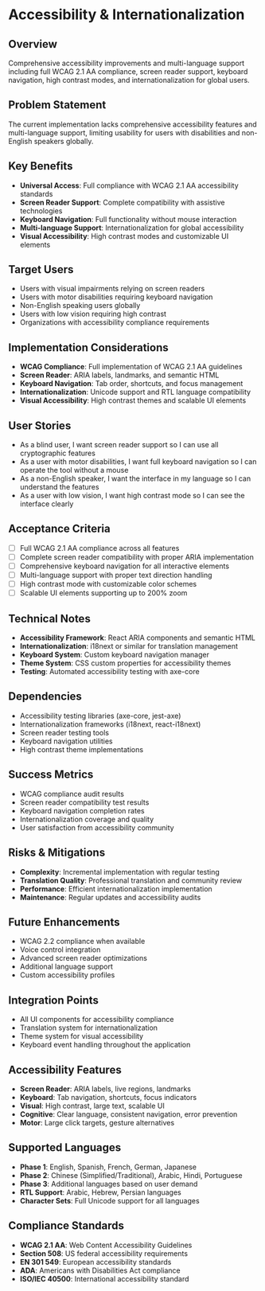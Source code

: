 # Accessibility & Internationalization

## Overview
Comprehensive accessibility improvements and multi-language support including full WCAG 2.1 AA compliance, screen reader support, keyboard navigation, high contrast modes, and internationalization for global users.

## Problem Statement
The current implementation lacks comprehensive accessibility features and multi-language support, limiting usability for users with disabilities and non-English speakers globally.

## Key Benefits
- **Universal Access**: Full compliance with WCAG 2.1 AA accessibility standards
- **Screen Reader Support**: Complete compatibility with assistive technologies
- **Keyboard Navigation**: Full functionality without mouse interaction
- **Multi-language Support**: Internationalization for global accessibility
- **Visual Accessibility**: High contrast modes and customizable UI elements

## Target Users
- Users with visual impairments relying on screen readers
- Users with motor disabilities requiring keyboard navigation
- Non-English speaking users globally
- Users with low vision requiring high contrast
- Organizations with accessibility compliance requirements

## Implementation Considerations
- **WCAG Compliance**: Full implementation of WCAG 2.1 AA guidelines
- **Screen Reader**: ARIA labels, landmarks, and semantic HTML
- **Keyboard Navigation**: Tab order, shortcuts, and focus management
- **Internationalization**: Unicode support and RTL language compatibility
- **Visual Accessibility**: High contrast themes and scalable UI elements

## User Stories
- As a blind user, I want screen reader support so I can use all cryptographic features
- As a user with motor disabilities, I want full keyboard navigation so I can operate the tool without a mouse
- As a non-English speaker, I want the interface in my language so I can understand the features
- As a user with low vision, I want high contrast mode so I can see the interface clearly

## Acceptance Criteria
- [ ] Full WCAG 2.1 AA compliance across all features
- [ ] Complete screen reader compatibility with proper ARIA implementation
- [ ] Comprehensive keyboard navigation for all interactive elements
- [ ] Multi-language support with proper text direction handling
- [ ] High contrast mode with customizable color schemes
- [ ] Scalable UI elements supporting up to 200% zoom

## Technical Notes
- **Accessibility Framework**: React ARIA components and semantic HTML
- **Internationalization**: i18next or similar for translation management
- **Keyboard System**: Custom keyboard navigation manager
- **Theme System**: CSS custom properties for accessibility themes
- **Testing**: Automated accessibility testing with axe-core

## Dependencies
- Accessibility testing libraries (axe-core, jest-axe)
- Internationalization frameworks (i18next, react-i18next)
- Screen reader testing tools
- Keyboard navigation utilities
- High contrast theme implementations

## Success Metrics
- WCAG compliance audit results
- Screen reader compatibility test results
- Keyboard navigation completion rates
- Internationalization coverage and quality
- User satisfaction from accessibility community

## Risks & Mitigations
- **Complexity**: Incremental implementation with regular testing
- **Translation Quality**: Professional translation and community review
- **Performance**: Efficient internationalization implementation
- **Maintenance**: Regular updates and accessibility audits

## Future Enhancements
- WCAG 2.2 compliance when available
- Voice control integration
- Advanced screen reader optimizations
- Additional language support
- Custom accessibility profiles

## Integration Points
- All UI components for accessibility compliance
- Translation system for internationalization
- Theme system for visual accessibility
- Keyboard event handling throughout the application

## Accessibility Features
- **Screen Reader**: ARIA labels, live regions, landmarks
- **Keyboard**: Tab navigation, shortcuts, focus indicators
- **Visual**: High contrast, large text, scalable UI
- **Cognitive**: Clear language, consistent navigation, error prevention
- **Motor**: Large click targets, gesture alternatives

## Supported Languages
- **Phase 1**: English, Spanish, French, German, Japanese
- **Phase 2**: Chinese (Simplified/Traditional), Arabic, Hindi, Portuguese
- **Phase 3**: Additional languages based on user demand
- **RTL Support**: Arabic, Hebrew, Persian languages
- **Character Sets**: Full Unicode support for all languages

## Compliance Standards
- **WCAG 2.1 AA**: Web Content Accessibility Guidelines
- **Section 508**: US federal accessibility requirements
- **EN 301 549**: European accessibility standards
- **ADA**: Americans with Disabilities Act compliance
- **ISO/IEC 40500**: International accessibility standard